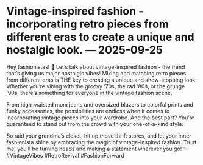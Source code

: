 # Vintage-inspired fashion - incorporating retro pieces from different eras to create a unique and nostalgic look. — 2025-09-25

Hey fashionistas! 💫 Let’s talk about vintage-inspired fashion - the trend that’s giving us major nostalgic vibes! Mixing and matching retro pieces from different eras is THE key to creating a unique and show-stopping look. Whether you’re vibing with the groovy ‘70s, the rad ‘80s, or the grunge ‘90s, there’s something for everyone in the vintage fashion scene.

From high-waisted mom jeans and oversized blazers to colorful prints and funky accessories, the possibilities are endless when it comes to incorporating vintage pieces into your wardrobe. And the best part? You’re guaranteed to stand out from the crowd with your one-of-a-kind style.

So raid your grandma’s closet, hit up those thrift stores, and let your inner fashionista shine by embracing the magic of vintage-inspired fashion. Trust me, you’ll be turning heads and making a statement wherever you go! ✨ #VintageVibes #RetroRevival #FashionForward